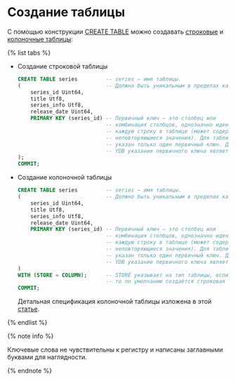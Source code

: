 # Создание таблицы

С помощью конструкции [CREATE TABLE](../../yql/reference/syntax/create_table.md) можно создавать [строковые](../../concepts/datamodel/table.md#strokovye-tablicy) и [колоночные таблицы](../../concepts/datamodel/table.md#column-tables):

{% list tabs %}

- Создание строковой таблицы

    ```sql
    CREATE TABLE series         -- series — имя таблицы.
    (                           -- Должно быть уникальным в пределах каталога.
        series_id Uint64,
        title Utf8,
        series_info Utf8,
        release_date Uint64,
        PRIMARY KEY (series_id) -- Первичный ключ — это столбец или
                                -- комбинация столбцов, однозначно идентифицирующих
                                -- каждую строку в таблице (может содержать только
                                -- неповторяющиеся значения). Для таблицы может быть
                                -- указан только один первичный ключ. Для каждой таблицы
                                -- YDB указание первичного ключа является обязательным.
    );
    COMMIT;
    ```

- Создание колоночной таблицы    

    ```sql
    CREATE TABLE series         -- series — имя таблицы.
    (                           -- Должно быть уникальным в пределах каталога.
        series_id Uint64,
        title Utf8,
        series_info Utf8,
        release_date Uint64,
        PRIMARY KEY (series_id) -- Первичный ключ — это столбец или
                                -- комбинация столбцов, однозначно идентифицирующих
                                -- каждую строку в таблице (может содержать только
                                -- неповторяющиеся значения). Для таблицы может быть
                                -- указан только один первичный ключ. Для каждой таблицы
                                -- YDB указание первичного ключа является обязательным.
    )
    WITH (STORE = COLUMN);      -- STORE указывает на тип таблицы, если STORE не задан, 
                                -- то по умолчанию создаётся строковая таблица. 
    COMMIT;                            
    ```

    Детальная спецификация колоночной таблицы изложена в этой [статье](../../concepts/datamodel/table.md#column-tables).

{% endlist %}

{% note info %}

Ключевые слова не чувствительны к регистру и написаны заглавными буквами для наглядности.

{% endnote %}

